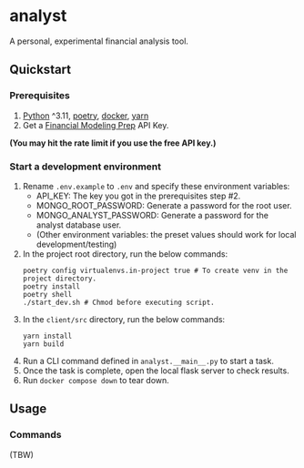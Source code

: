 # analyst

A personal, experimental financial analysis tool.

## Quickstart

### Prerequisites

1. [Python](https://www.python.org/) ^3.11, [poetry](https://python-poetry.org/), [docker](https://www.docker.com/), [yarn](https://yarnpkg.com/)
2. Get a [Financial Modeling Prep](https://site.financialmodelingprep.com/) API Key.

**(You may hit the rate limit if you use the free API key.)**

### Start a development environment

1. Rename `.env.example` to `.env` and specify these environment variables:
   - API_KEY: The key you got in the prerequisites step #2.
   - MONGO_ROOT_PASSWORD: Generate a password for the root user.
   - MONGO_ANALYST_PASSWORD: Generate a password for the analyst database user.
   - (Other environment variables: the preset values should work for local development/testing)
2. In the project root directory, run the below commands:
   ```shell
   poetry config virtualenvs.in-project true # To create venv in the project directory.
   poetry install
   poetry shell
   ./start_dev.sh # Chmod before executing script.
   ```
3. In the `client/src` directory, run the below commands:
   ```shell
   yarn install
   yarn build
   ```
4. Run a CLI command defined in `analyst.__main__.py` to start a task.
5. Once the task is complete, open the local flask server to check results.
6. Run `docker compose down` to tear down.

## Usage

### Commands

(TBW)